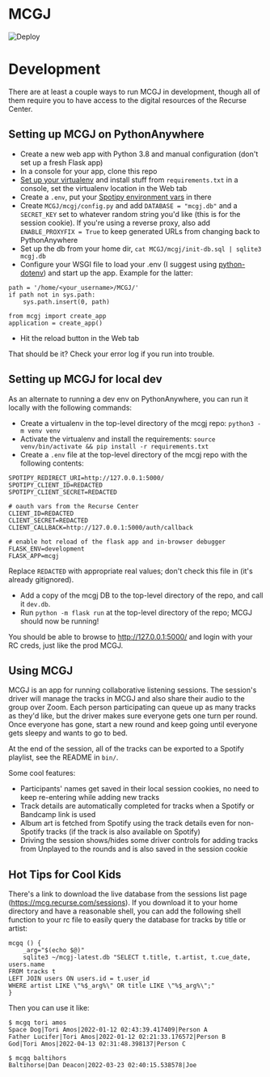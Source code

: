# MCGJ
![Deploy](https://github.com/SaraBee/MCGJ/workflows/Deploy/badge.svg)

# Development

There are at least a couple ways to run MCGJ in development, though all of them require you to have access to the digital resources of the Recurse Center.

## Setting up MCGJ on PythonAnywhere

- Create a new web app with Python 3.8 and manual configuration (don't set up a fresh Flask app)
- In a console for your app, clone this repo
- [Set up your virtualenv](https://help.pythonanywhere.com/pages/Virtualenvs) and install stuff from `requirements.txt` in a console, set the virtualenv location in the Web tab
- Create a `.env`, put your [Spotipy environment vars](https://spotipy.readthedocs.io/en/2.16.1/#authorization-code-flow) in there
- Create `MCGJ/mcgj/config.py` and add `DATABASE = "mcgj.db"` and a `SECRET_KEY` set to whatever random string you'd like (this is for the session cookie). If you're using a reverse proxy, also add `ENABLE_PROXYFIX = True` to keep generated URLs from changing back to PythonAnywhere
- Set up the db from your home dir, `cat MCGJ/mcgj/init-db.sql | sqlite3 mcgj.db`
- Configure your WSGI file to load your .env (I suggest using [python-dotenv](https://pypi.org/project/python-dotenv/)) and start up the app. Example for the latter:
```
path = '/home/<your_username>/MCGJ/'
if path not in sys.path:
    sys.path.insert(0, path)

from mcgj import create_app
application = create_app()
```
- Hit the reload button in the Web tab

That should be it? Check your error log if you run into trouble.

## Setting up MCGJ for local dev

As an alternate to running a dev env on PythonAnywhere, you can run it locally with the following
commands:

- Create a virtualenv in the top-level directory of the mcgj repo: `python3 -m venv venv`
- Activate the virtualenv and install the requirements: `source venv/bin/activate && pip install -r requirements.txt`
- Create a `.env` file at the top-level directory of the mcgj repo with the following contents:

``` text
SPOTIPY_REDIRECT_URI=http://127.0.0.1:5000/
SPOTIPY_CLIENT_ID=REDACTED
SPOTIPY_CLIENT_SECRET=REDACTED

# oauth vars from the Recurse Center
CLIENT_ID=REDACTED
CLIENT_SECRET=REDACTED
CLIENT_CALLBACK=http://127.0.0.1:5000/auth/callback

# enable hot reload of the flask app and in-browser debugger
FLASK_ENV=development
FLASK_APP=mcgj
```

Replace `REDACTED` with appropriate real values; don't check this file in (it's already gitignored).

- Add a copy of the mcgj DB to the top-level directory of the repo, and call it `dev.db`.
- Run `python -m flask run` at the top-level directory of the repo; MCGJ should now be running!

You should be able to browse to http://127.0.0.1:5000/ and login with your RC creds, just like the
prod MCGJ.


## Using MCGJ
MCGJ is an app for running collaborative listening sessions. The session's driver will manage the tracks in MCGJ and also share their audio to the group over Zoom. Each person participating can queue up as many tracks as they'd like, but the driver makes sure everyone gets one turn per round. Once everyone has gone, start a new round and keep going until everyone gets sleepy and wants to go to bed.

At the end of the session, all of the tracks can be exported to a Spotify playlist, see the README in `bin/`.

Some cool features:
- Participants' names get saved in their local session cookies, no need to keep re-entering while adding new tracks
- Track details are automatically completed for tracks when a Spotify or Bandcamp link is used
- Album art is fetched from Spotify using the track details even for non-Spotify tracks (if the track is also available on Spotify)
- Driving the session shows/hides some driver controls for adding tracks from Unplayed to the rounds and is also saved in the session cookie

## Hot Tips for Cool Kids

There's a link to download the live database from the sessions list page
(https://mcg.recurse.com/sessions). If you download it to your home directory and have a
reasonable shell, you can add the following shell function to your rc file to easily query the
database for tracks by title or artist:

``` shell
mcgq () {
	_arg="$(echo $@)"
	sqlite3 ~/mcgj-latest.db "SELECT t.title, t.artist, t.cue_date, users.name
FROM tracks t
LEFT JOIN users ON users.id = t.user_id
WHERE artist LIKE \"%$_arg%\" OR title LIKE \"%$_arg%\";"
}
```

Then you can use it like:

``` text
$ mcgq tori amos
Space Dog|Tori Amos|2022-01-12 02:43:39.417409|Person A
Father Lucifer|Tori Amos|2022-01-12 02:21:33.176572|Person B
God|Tori Amos|2022-04-13 02:31:48.398137|Person C

$ mcgq baltihors
Baltihorse|Dan Deacon|2022-03-23 02:40:15.538578|Joe
```
